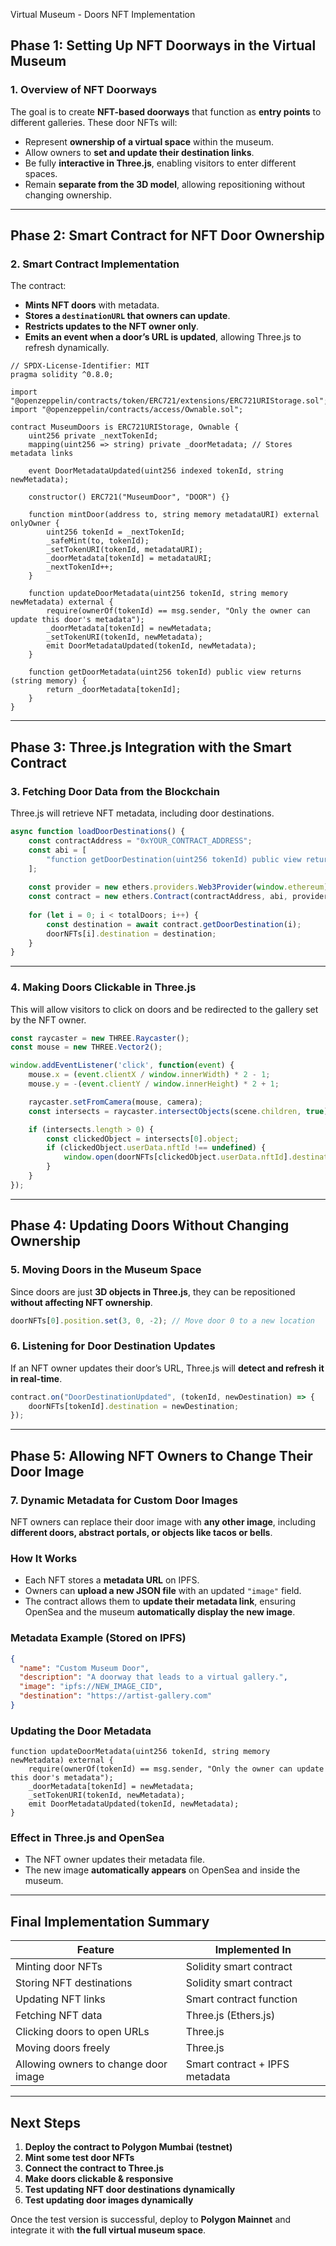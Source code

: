 Virtual Museum - Doors NFT Implementation

## **Phase 1: Setting Up NFT Doorways in the Virtual Museum**

### **1. Overview of NFT Doorways**
The goal is to create **NFT-based doorways** that function as **entry points** to different galleries. These door NFTs will:
- Represent **ownership of a virtual space** within the museum.
- Allow owners to **set and update their destination links**.
- Be fully **interactive in Three.js**, enabling visitors to enter different spaces.
- Remain **separate from the 3D model**, allowing repositioning without changing ownership.

---

## **Phase 2: Smart Contract for NFT Door Ownership**

### **2. Smart Contract Implementation**
The contract:
- **Mints NFT doors** with metadata.
- **Stores a `destinationURL` that owners can update**.
- **Restricts updates to the NFT owner only**.
- **Emits an event when a door’s URL is updated**, allowing Three.js to refresh dynamically.

```solidity
// SPDX-License-Identifier: MIT
pragma solidity ^0.8.0;

import "@openzeppelin/contracts/token/ERC721/extensions/ERC721URIStorage.sol";
import "@openzeppelin/contracts/access/Ownable.sol";

contract MuseumDoors is ERC721URIStorage, Ownable {
    uint256 private _nextTokenId;
    mapping(uint256 => string) private _doorMetadata; // Stores metadata links

    event DoorMetadataUpdated(uint256 indexed tokenId, string newMetadata);

    constructor() ERC721("MuseumDoor", "DOOR") {}

    function mintDoor(address to, string memory metadataURI) external onlyOwner {
        uint256 tokenId = _nextTokenId;
        _safeMint(to, tokenId);
        _setTokenURI(tokenId, metadataURI);
        _doorMetadata[tokenId] = metadataURI;
        _nextTokenId++;
    }

    function updateDoorMetadata(uint256 tokenId, string memory newMetadata) external {
        require(ownerOf(tokenId) == msg.sender, "Only the owner can update this door's metadata");
        _doorMetadata[tokenId] = newMetadata;
        _setTokenURI(tokenId, newMetadata);
        emit DoorMetadataUpdated(tokenId, newMetadata);
    }

    function getDoorMetadata(uint256 tokenId) public view returns (string memory) {
        return _doorMetadata[tokenId];
    }
}
```

---

## **Phase 3: Three.js Integration with the Smart Contract**

### **3. Fetching Door Data from the Blockchain**
Three.js will retrieve NFT metadata, including door destinations.

```javascript
async function loadDoorDestinations() {
    const contractAddress = "0xYOUR_CONTRACT_ADDRESS";
    const abi = [
        "function getDoorDestination(uint256 tokenId) public view returns (string memory)"
    ];
    
    const provider = new ethers.providers.Web3Provider(window.ethereum);
    const contract = new ethers.Contract(contractAddress, abi, provider);
    
    for (let i = 0; i < totalDoors; i++) {
        const destination = await contract.getDoorDestination(i);
        doorNFTs[i].destination = destination;
    }
}
```

---

### **4. Making Doors Clickable in Three.js**
This will allow visitors to click on doors and be redirected to the gallery set by the NFT owner.

```javascript
const raycaster = new THREE.Raycaster();
const mouse = new THREE.Vector2();

window.addEventListener('click', function(event) {
    mouse.x = (event.clientX / window.innerWidth) * 2 - 1;
    mouse.y = -(event.clientY / window.innerHeight) * 2 + 1;

    raycaster.setFromCamera(mouse, camera);
    const intersects = raycaster.intersectObjects(scene.children, true);

    if (intersects.length > 0) {
        const clickedObject = intersects[0].object;
        if (clickedObject.userData.nftId !== undefined) {
            window.open(doorNFTs[clickedObject.userData.nftId].destination, "_blank");
        }
    }
});
```

---

## **Phase 4: Updating Doors Without Changing Ownership**

### **5. Moving Doors in the Museum Space**
Since doors are just **3D objects in Three.js**, they can be repositioned **without affecting NFT ownership**.

```javascript
doorNFTs[0].position.set(3, 0, -2); // Move door 0 to a new location
```

### **6. Listening for Door Destination Updates**
If an NFT owner updates their door’s URL, Three.js will **detect and refresh it in real-time**.

```javascript
contract.on("DoorDestinationUpdated", (tokenId, newDestination) => {
    doorNFTs[tokenId].destination = newDestination;
});
```

---

## **Phase 5: Allowing NFT Owners to Change Their Door Image**

### **7. Dynamic Metadata for Custom Door Images**
NFT owners can replace their door image with **any other image**, including **different doors, abstract portals, or objects like tacos or bells**.

### **How It Works**
- Each NFT stores a **metadata URL** on IPFS.
- Owners can **upload a new JSON file** with an updated `"image"` field.
- The contract allows them to **update their metadata link**, ensuring OpenSea and the museum **automatically display the new image**.

### **Metadata Example (Stored on IPFS)**
```json
{
  "name": "Custom Museum Door",
  "description": "A doorway that leads to a virtual gallery.",
  "image": "ipfs://NEW_IMAGE_CID",
  "destination": "https://artist-gallery.com"
}
```

### **Updating the Door Metadata**
```solidity
function updateDoorMetadata(uint256 tokenId, string memory newMetadata) external {
    require(ownerOf(tokenId) == msg.sender, "Only the owner can update this door's metadata");
    _doorMetadata[tokenId] = newMetadata;
    _setTokenURI(tokenId, newMetadata);
    emit DoorMetadataUpdated(tokenId, newMetadata);
}
```

### **Effect in Three.js and OpenSea**
- The NFT owner updates their metadata file.
- The new image **automatically appears** on OpenSea and inside the museum.

---

## **Final Implementation Summary**

| Feature | Implemented In |
|---------|---------------|
| Minting door NFTs | Solidity smart contract |
| Storing NFT destinations | Solidity smart contract |
| Updating NFT links | Smart contract function |
| Fetching NFT data | Three.js (Ethers.js) |
| Clicking doors to open URLs | Three.js |
| Moving doors freely | Three.js |
| Allowing owners to change door image | Smart contract + IPFS metadata |

---

## **Next Steps**

1. **Deploy the contract to Polygon Mumbai (testnet)**  
2. **Mint some test door NFTs**  
3. **Connect the contract to Three.js**  
4. **Make doors clickable & responsive**  
5. **Test updating NFT door destinations dynamically**  
6. **Test updating door images dynamically**  

Once the test version is successful, deploy to **Polygon Mainnet** and integrate it with **the full virtual museum space**.

